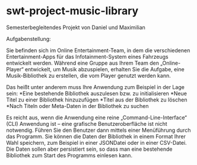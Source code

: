 # swt-project-music-library
Semesterbegleitendes Projekt von Daniel und Maximilian

Aufgabenstellung:

Sie befinden sich im Online Entertainment-Team, in dem die verschiedenen Entertainment-Apps für das
Infotainment-System eines Fahrzeugs entwickelt werden. Während eine Gruppe aus Ihrem Team den
„Online-Player“ entwickelt, um Musik abzuspielen, erhalten Sie die Aufgabe, eine Musik-Bibliothek zu
erstellen, die vom Player genutzt werden kann.

Das heißt unter anderem muss Ihre Anwendung zum Beispiel in der Lage sein:
*Eine bestehende Bibliothek auszulesen bzw. zu initialisieren
*Neue Titel zu einer Bibliothek hinzuzufügen
*Titel aus der Bibliothek zu löschen
*Nach Titeln oder Meta-Daten in der Bibliothek zu suchen

Es reicht aus, wenn die Anwendung eine reine „Command-Line-Interface“ (CLI) Anwendung ist – eine grafische Benutzeroberfläche ist nicht notwendig. Führen Sie den Benutzer dann mittels einer Menüführung durch das Programm.
Sie können die Daten der Bibliothek in einem Format Ihrer Wahl speichern, zum Beispiel in einer JSONDatei oder in einer CSV-Datei. Die Daten sollen aber persistiert sein, so dass man eine bestehende Bibliothek zum Start des Programms einlesen kann.
